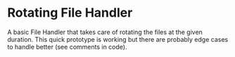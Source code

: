 # Rotating File Handler

A basic File Handler that takes care of rotating the files at the given duration.
This quick prototype is working but there are probably edge cases to handle better (see comments in code).
